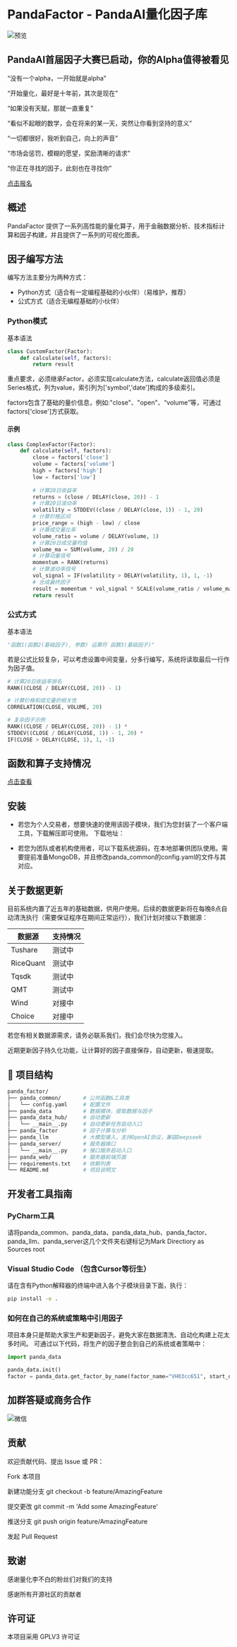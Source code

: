 # PandaFactor - PandaAI量化因子库
![预览](https://zynf-test.oss-cn-shanghai.aliyuncs.com/github/ezgif-84dc5a49963246.gif
)

## PandaAI首届因子大赛已启动，你的Alpha值得被看见
“没有一个alpha，一开始就是alpha”

“开始量化，最好是十年前，其次是现在”

“如果没有天赋，那就一直重复”

“看似不起眼的数学，会在将来的某一天，突然让你看到坚持的意义”

“一切都很好，我听到自己，向上的声音”

“市场会惩罚，模糊的愿望，奖励清晰的请求”

“你正在寻找的因子，此刻也在寻找你”

[点击报名](https://www.pandaai.online/factorhub/factorcompetition)
## 概述

PandaFactor 提供了一系列高性能的量化算子，用于金融数据分析、技术指标计算和因子构建，并且提供了一系列的可视化图表。

## 因子编写方法

编写方法主要分为两种方式：
- Python方式（适合有一定编程基础的小伙伴）（易维护，推荐）
- 公式方式（适合无编程基础的小伙伴）

### Python模式
基本语法
```python
class CustomFactor(Factor):
    def calculate(self, factors):
        return result
```

重点要求，必须继承Factor，必须实现calculate方法，calculate返回值必须是Series格式，列为value，索引列为['symbol','date']构成的多级索引。

factors包含了基础的量价信息，例如:"close"、"open"、“volume”等，可通过factors['close']方式获取。

#### 示例

```python
class ComplexFactor(Factor):
    def calculate(self, factors):
        close = factors['close']
        volume = factors['volume']
        high = factors['high']
        low = factors['low']
        
        # 计算20日收益率
        returns = (close / DELAY(close, 20)) - 1
        # 计算20日波动率
        volatility = STDDEV((close / DELAY(close, 1)) - 1, 20)
        # 计算价格区间
        price_range = (high - low) / close
        # 计算成交量比率
        volume_ratio = volume / DELAY(volume, 1)
        # 计算20日成交量均值
        volume_ma = SUM(volume, 20) / 20
        # 计算动量信号
        momentum = RANK(returns)
        # 计算波动率信号
        vol_signal = IF(volatility > DELAY(volatility, 1), 1, -1)
        # 合成最终因子
        result = momentum * vol_signal * SCALE(volume_ratio / volume_ma)
        return result
```

### 公式方式

基本语法
```python
"函数1(函数2(基础因子), 参数) 运算符 函数3(基础因子)"
```
若是公式比较复杂，可以考虑设置中间变量，分多行编写，系统将读取最后一行作为因子值。
```python
# 计算20日收益率排名
RANK((CLOSE / DELAY(CLOSE, 20)) - 1)

# 计算价格和成交量的相关性
CORRELATION(CLOSE, VOLUME, 20)

# 复杂因子示例
RANK((CLOSE / DELAY(CLOSE, 20)) - 1) * 
STDDEV((CLOSE / DELAY(CLOSE, 1)) - 1, 20) * 
IF(CLOSE > DELAY(CLOSE, 1), 1, -1)
```

## 函数和算子支持情况

[点击查看](https://www.pandaai.online/community/article/72)

## 安装
- 若您为个人交易者，想要快速的使用该因子模块，我们为您封装了一个客户端工具，下载解压即可使用。
下载地址：


- 若您为团队或者机构使用者，可以下载系统源码，在本地部署供团队使用。需要提前准备MongoDB，并且修改panda_common的config.yaml的文件与其对应。

## 关于数据更新

目前系统内置了近五年的基础数据，供用户使用。后续的数据更新将在每晚8点自动清洗执行（需要保证程序在期间正常运行），我们计划对接以下数据源：

| 数据源 | 支持情况 | 
|--------|--------|
| Tushare | 测试中 |
| RiceQuant | 测试中 |
| Tqsdk | 测试中 |
| QMT | 测试中 |
| Wind | 对接中 |
| Choice | 对接中 |
若您有相关数据源需求，请务必联系我们，我们会尽快为您接入。

近期更新因子持久化功能，让计算好的因子直接保存，自动更新，极速提取。

## 📁 项目结构

```bash
panda_factor/
├── panda_common/       # 公共函数&工具类
│   └── config.yaml     # 配置文件
├── panda_data          # 数据模块，提取数据与因子
├── panda_data_hub/     # 自动更新
│   └── __main__.py     # 自动更新任务启动入口
├── panda_factor        # 因子计算与分析
├── panda_llm           # 大模型接入，支持OpenAI协议，兼容Deepseek
├── panda_server/       # 服务器接口
│   └── __main__.py     # 接口服务启动入口
├── panda_web/          # 服务器前端页面
├── requirements.txt    # 依赖列表
└── README.md           # 项目说明文
```
## 开发者工具指南

### PyCharm工具
请将panda_common、panda_data、panda_data_hub、panda_factor、panda_llm、panda_server这几个文件夹右键标记为Mark Directiory as Sources root

### Visual Studio Code （包含Cursor等衍生）
请在含有Python解释器的终端中进入各个子模块目录下面，执行：
```bash
pip install -e .
```

### 如何在自己的系统或策略中引用因子
项目本身只是帮助大家生产和更新因子，避免大家在数据清洗、自动化构建上花太多时间。
可通过以下代码，将生产的因子整合到自己的系统或者策略中：
```python
import panda_data

panda_data.init()
factor = panda_data.get_factor_by_name(factor_name="VH03cc651", start_date='20240320',end_date='20250325')
```

## 加群答疑或商务合作
![微信](https://zynf-test.oss-cn-shanghai.aliyuncs.com/github/WX20250416-231919.png)

## 贡献

欢迎贡献代码、提出 Issue 或 PR：

Fork 本项目

新建功能分支 git checkout -b feature/AmazingFeature

提交更改 git commit -m 'Add some AmazingFeature'

推送分支 git push origin feature/AmazingFeature

发起 Pull Request

## 致谢
感谢量化李不白的粉丝们对我们的支持

感谢所有开源社区的贡献者

## 许可证

本项目采用 GPLV3 许可证
